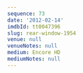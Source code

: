 ```yaml
---
sequence: 73
date: '2012-02-14'
imdbId: tt0047396
slug: rear-window-1954
venue: null
venueNotes: null
medium: Encore HD
mediumNotes: null
---
```


